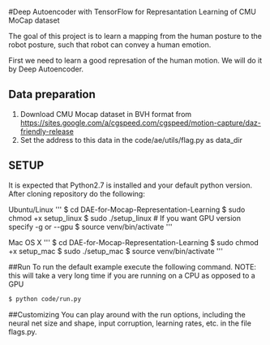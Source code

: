 #Deep Autoencoder with TensorFlow for Represantation Learning of CMU MoCap dataset

The goal of this project is to learn a mapping from the human posture to the robot posture, such that robot can convey a human emotion.

First we need to learn a good represation of the human motion. We will do it by Deep Autoencoder.



## Data preparation

1. Download CMU Mocap dataset in BVH format from https://sites.google.com/a/cgspeed.com/cgspeed/motion-capture/daz-friendly-release
2. Set the address to this data in the code/ae/utils/flag.py as data_dir

## SETUP

It is expected that Python2.7 is installed and your default python version.
After cloning repository do the following:


Ubuntu/Linux
'''
$ cd DAE-for-Mocap-Representation-Learning
$ sudo chmod +x setup_linux
$ sudo ./setup_linux  # If you want GPU version specify -g or --gpu
$ source venv/bin/activate 
'''

Mac OS X
'''
$ cd DAE-for-Mocap-Representation-Learning
$ sudo chmod +x setup_mac
$ sudo ./setup_mac
$ source venv/bin/activate 
'''

##Run
To run the default example execute the following command. 
NOTE: this will take a very long time if you are running on a CPU as opposed to a GPU
```bash
$ python code/run.py
```

##Customizing
You can play around with the run options, including the neural net size and shape, input corruption, learning rates, etc.
in the file flags.py.
